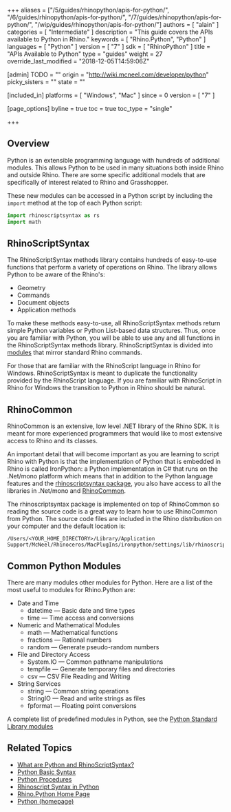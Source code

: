 +++
aliases = ["/5/guides/rhinopython/apis-for-python/", "/6/guides/rhinopython/apis-for-python/", "/7/guides/rhinopython/apis-for-python/", "/wip/guides/rhinopython/apis-for-python/"]
authors = [ "alain" ]
categories = [ "Intermediate" ]
description = "This guide covers the APIs available to Python in Rhino."
keywords = [ "Rhino.Python", "Python" ]
languages = [ "Python" ]
version = [ "7" ]
sdk = [ "RhinoPython" ]
title = "APIs Available to Python"
type = "guides"
weight = 27
override_last_modified = "2018-12-05T14:59:06Z"

[admin]
TODO = ""
origin = "http://wiki.mcneel.com/developer/python"
picky_sisters = ""
state = ""

[included_in]
platforms = [ "Windows", "Mac" ]
since = 0
version = [ "7" ]

[page_options]
byline = true
toc = true
toc_type = "single"

+++

## Overview

Python is an extensible programming language with hundreds of additional modules.  This allows Python to be used in many situations both inside Rhino and outside Rhino.  There are some specific additional models that are specifically of interest related to Rhino and Grasshopper.

These new modules can be accessed in a Python script by including the `import` method at the top of each Python script:

```python
import rhinoscriptsyntax as rs
import math
```

## RhinoScriptSyntax

The RhinoScriptSyntax methods library contains hundreds of easy-to-use functions that perform a variety of operations on Rhino.  The library allows Python to be aware of the Rhino's:

* Geometry
* Commands
* Document objects
* Application methods

To make these methods easy-to-use, all RhinoScriptSyntax methods return simple Python variables or Python List-based data structures. Thus, once you are familiar with Python, you will be able to use any and all functions in the RhinoScriptSyntax methods library. RhinoScriptSyntax is divided into [modules](/api/RhinoScriptSyntax/win) that mirror standard Rhino commands.

For those that are familiar with the RhinoScript language in Rhino for Windows.  RhinoScriptSyntax is meant to duplicate the functionality provided by the RhinoScript language. If you are familiar with RhinoScript in Rhino for Windows the transition to Python in Rhino should be natural.

## RhinoCommon

RhinoCommon is an extensive, low level .NET library of the Rhino SDK. It is meant for more experienced programmers that would like to most extensive access to Rhino and its classes.

An important detail that will become important as you are learning to script Rhino with Python is that the implementation of Python that is embedded in Rhino is called IronPython: a Python implementation in C# that runs on the .Net/mono platform which means that in addition to the Python language features and the [rhinoscriptsyntax package](/api/RhinoScriptSyntax/win), you also have access to all the libraries in .Net/mono and [RhinoCommon](../../rhinocommon/what-is-rhinocommon/).

The rhinoscriptsyntax package is implemented on top of RhinoCommon so reading the source code is a great way to learn how to use RhinoCommon from Python.  The source code files are included in the Rhino distribution on your computer and the default location is:
```
/Users/<YOUR_HOME_DIRECTORY>/Library/Application Support/McNeel/Rhinoceros/MacPlugIns/ironpython/settings/lib/rhinoscript
```


## Common Python Modules

There are many modules other modules for Python. Here are a list of the most useful to modules for Rhino.Python are:

* Date and Time
  * datetime — Basic date and time types
  * time — Time access and conversions
* Numeric and Mathematical Modules
  * math — Mathematical functions
  * fractions — Rational numbers
  * random — Generate pseudo-random numbers
* File and Directory Access
  * System.IO — Common pathname manipulations
  * tempfile — Generate temporary files and directories
  * csv — CSV File Reading and Writing
* String Services
  * string — Common string operations
  * StringIO — Read and write strings as files
  * fpformat — Floating point conversions

A complete list of predefined modules in Python, see the [Python Standard Library modules](https://docs.python.org/2/library/)

## Related Topics

- [What are Python and RhinoScriptSyntax?](/guides/rhinopython/what-is-rhinopython)
- [Python Basic Syntax](/guides/rhinopython/python-statements/)
- [Python Procedures](/guides/rhinopython/python-procedures/)
- [Rhinoscript Syntax in Python](/guides/rhinopython/python-rhinoscriptsyntax-introduction/)
- [Rhino.Python Home Page](/guides/rhinopython/)
- [Python (homepage)](https://www.python.org/)
